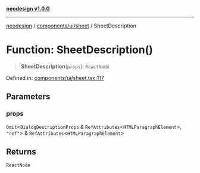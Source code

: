 [**neodesign v1.0.0**](../../../../README.md)

***

[neodesign](../../../../modules.md) / [components/ui/sheet](../README.md) / SheetDescription

# Function: SheetDescription()

> **SheetDescription**(`props`): `ReactNode`

Defined in: [components/ui/sheet.tsx:117](https://github.com/mladjom/neodesign/blob/12ebc446849a001345c104056aef95c6372b148e/components/ui/sheet.tsx#L117)

## Parameters

### props

`Omit`\<`DialogDescriptionProps` & `RefAttributes`\<`HTMLParagraphElement`\>, `"ref"`\> & `RefAttributes`\<`HTMLParagraphElement`\>

## Returns

`ReactNode`

